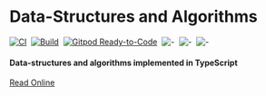 # Data-Structures and Algorithms

[![CI](https://github.com/SurjitSahoo/DataStructures-Algorithms/actions/workflows/Test.yml/badge.svg)](https://github.com/SurjitSahoo/DataStructures-Algorithms/actions/workflows/Test.yml)&nbsp;
[![Build](https://github.com/SurjitSahoo/DataStructures-Algorithms/actions/workflows/Deploy.yml/badge.svg)](https://github.com/SurjitSahoo/DataStructures-Algorithms/actions/workflows/Deploy.yml)&nbsp;
[![Gitpod Ready-to-Code](https://img.shields.io/badge/Gitpod-ready--to--code-blue?logo=gitpod)](https://gitpod.io/#https://github.com/SurjitSahoo/DataStructures-Algorithms)&nbsp;
![-](https://img.shields.io/github/license/surjitsahoo/DataStructures-Algorithms)&nbsp;
![-](https://img.shields.io/github/repo-size/surjitsahoo/DataStructures-Algorithms?style=flat)&nbsp;
![-](https://img.shields.io/github/contributors/surjitsahoo/DataStructures-Algorithms)&nbsp;

#### Data-structures and algorithms implemented in TypeScript

[Read Online](https://surjitsahoo.github.io/DataStructures-Algorithms/)
